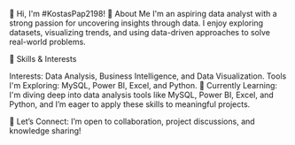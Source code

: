 👋 Hi, I'm #KostasPap2198!
🌟 About Me
I'm an aspiring data analyst with a strong passion for uncovering insights through data. I enjoy exploring datasets, visualizing trends, and using data-driven approaches to solve real-world problems.

🚀 Skills & Interests

Interests: Data Analysis, Business Intelligence, and Data Visualization.
Tools I'm Exploring: MySQL, Power BI, Excel, and Python.
🌱 Currently Learning:
I'm diving deep into data analysis tools like MySQL, Power BI, Excel, and Python, and I’m eager to apply these skills to meaningful projects.

💬 Let’s Connect:
I’m open to collaboration, project discussions, and knowledge sharing!
